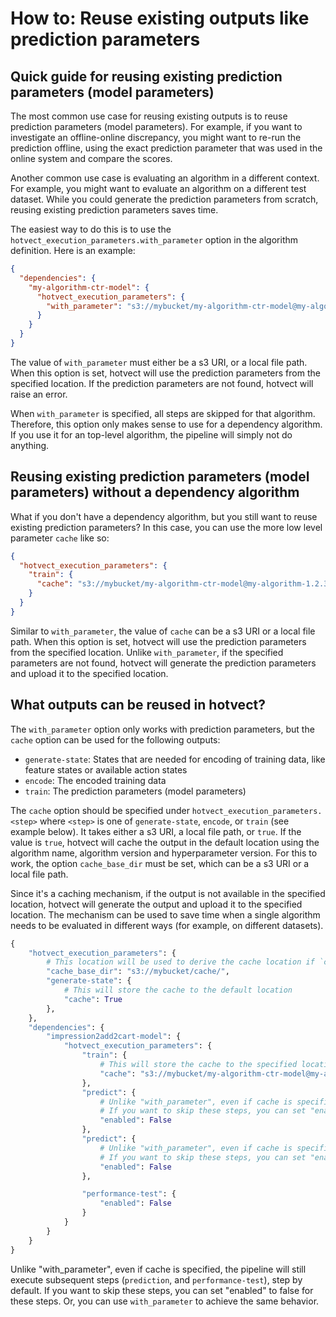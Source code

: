 # How to: Reuse existing outputs like prediction parameters

## Quick guide for reusing existing prediction parameters (model parameters)
The most common use case for reusing existing outputs is to reuse prediction parameters (model parameters). For example, if you want to investigate an offline-online discrepancy, you might want to re-run the prediction offline, using the exact prediction parameter that was used in the online system and compare the scores.

Another common use case is evaluating an algorithm in a different context. For example, you might want to evaluate an algorithm on a different test dataset. While you could generate the prediction parameters from scratch, reusing existing prediction parameters saves time.

The easiest way to do this is to use the `hotvect_execution_parameters.with_parameter` option in the algorithm definition. Here is an example:

```json
{
  "dependencies": {
    "my-algorithm-ctr-model": {
      "hotvect_execution_parameters": {
        "with_parameter": "s3://mybucket/my-algorithm-ctr-model@my-algorithm-1.2.3-abc/last_train_date_2024-06-01/predict-parameters.zip"
      }
    }
  }
}
```
The value of `with_parameter` must either be a s3 URI, or a local file path. When this option is set, hotvect will use the prediction parameters from the specified location. If the prediction parameters are not found, hotvect will raise an error.

When `with_parameter` is specified, all steps are skipped for that algorithm. Therefore, this option only makes sense to use for a dependency algorithm. If you use it for an top-level algorithm, the pipeline will simply not do anything.

## Reusing existing prediction parameters (model parameters) without a dependency algorithm
What if you don't have a dependency algorithm, but you still want to reuse existing prediction parameters? In this case, you can use the more low level parameter `cache` like so:
```json
{
  "hotvect_execution_parameters": {
    "train": {
      "cache": "s3://mybucket/my-algorithm-ctr-model@my-algorithm-1.2.3-abc/last_train_date_2024-06-01/predict-parameters.zip"
    }
  }
}
```

Similar to `with_parameter`, the value of `cache` can be a s3 URI or a local file path. When this option is set, hotvect will use the prediction parameters from the specified location. Unlike `with_parameter`, if the specified parameters are not found, hotvect will generate the prediction parameters and upload it to the specified location.

## What outputs can be reused in hotvect?
The `with_parameter` option only works with prediction parameters, but the `cache` option can be used for the following outputs:

 - `generate-state`: States that are needed for encoding of training data, like feature states or available action states
 - `encode`: The encoded training data
 - `train`: The prediction parameters (model parameters)

The `cache` option should be specified under `hotvect_execution_parameters.<step>` where `<step>` is one of `generate-state`, `encode`, or `train` (see example below). It takes either a s3 URI, a local file path, or `true`. If the value is `true`, hotvect will cache the output in the default location using the algorithm name, algorithm version and hyperparameter version. For this to work, the option `cache_base_dir` must be set, which can be a s3 URI or a local file path.

Since it's a caching mechanism, if the output is not available in the specified location, hotvect will generate the output and upload it to the specified location. The mechanism can be used to save time when a single algorithm needs to be evaluated in different ways (for example, on different datasets).

```python
{
    "hotvect_execution_parameters": {
        # This location will be used to derive the cache location if `cache` is set to `true`. If none of your cache locations are set to `true`, you can omit this.
        "cache_base_dir": "s3://mybucket/cache/",
        "generate-state": {
            # This will store the cache to the default location
            "cache": True
        },
    },
    "dependencies": {
        "impression2add2cart-model": {
            "hotvect_execution_parameters": {
                "train": {
                    # This will store the cache to the specified location
                    "cache": "s3://mybucket/my-algorithm-ctr-model@my-algorithm-1.2.3-abc/last_train_date_2024-06-01/predict-parameters.zip"
                },
                "predict": {
                    # Unlike "with_parameter", even if cache is specified, the pipeline will still execute prediction and performance-test by default
                    # If you want to skip these steps, you can set "enabled" to false
                    "enabled": False
                },
                "predict": {
                    # Unlike "with_parameter", even if cache is specified, the pipeline will still execute prediction and performance-test by default
                    # If you want to skip these steps, you can set "enabled" to false
                    "enabled": False
                },

                "performance-test": {
                    "enabled": False
                }
            }
        }
    }
}
```
Unlike "with_parameter", even if cache is specified, the pipeline will still execute subsequent steps (`prediction`, and `performance-test`), step by default. If you want to skip these steps, you can set "enabled" to false for these steps. Or, you can use `with_parameter` to achieve the same behavior.

